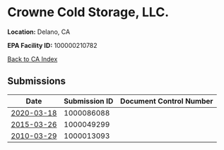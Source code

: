 # Crowne Cold Storage, LLC.

**Location:** Delano, CA

**EPA Facility ID:** 100000210782

[Back to CA Index](../../index.md)

## Submissions

| Date | Submission ID | Document Control Number |
|------|--------------|-------------------------|
| [2020-03-18](submissions/1000086088.md) | 1000086088 |  |
| [2015-03-26](submissions/1000049299.md) | 1000049299 |  |
| [2010-03-29](submissions/1000013093.md) | 1000013093 |  |
